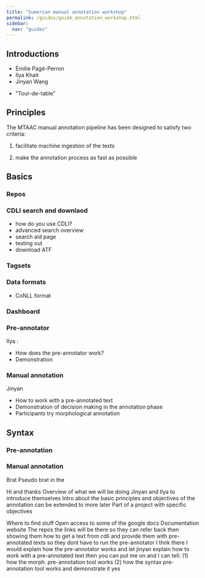 ```yaml
---
title: "Sumerian manual annotation workshop"
permalink: /guides/guide_annotation_workshop.html
sidebar:
  nav: "guides"
---
```


<!--
Salutations and thanks, first time!;
overview of workshop:
hands on, practical

-->

## Introductions

- Émilie Pagé-Perron
- Ilya Khait
- Jinyan Wang
<!--
background, role;
-->
- "Tour-de-table"
<!--
background, technical knowledge;
-->


## Principles

The MTAAC manual annotation pipeline has been designed to satisfy two criteria:

1) facilitate machine ingestion of the texts

2) make the annotation process as fast as possible


## Basics
### Repos

### CDLI search and downlaod
<!--
useful until at least the end of the summer
talk about the new interface @ talk 
-->

- how do you use CDLI?
- advanced search overview
- search aid page
- testing out
- download ATF

### Tagsets

### Data formats
- CoNLL format


### Dashboard


### Pre-annotator
Ilya : 
- How does the pre-annotator work?
- Demonstration
  
  
### Manual annotation
Jinyan 
- How to work with a pre-annotated text
- Demonstration of decision making in the annotation phase
- Participants try morphological annotation

## Syntax


### Pre-annotation

### Manual annotation
Brat
Pseudo brat in the 




Hi and thanks 
Overview of what we will be doing
Jinyan and Ilya to introduce themselves
Intro about the basic principles and objectives of the annotation
can be extended to more later
Part of a project with specific objectives

Where to find stuff
Open access to some of the google docs
Documentation website
The repos
the links will be there so they can refer back
then showing them how to get a text from cdli
and provide them with pre-annotated texts
so they dont have to run the pre-annotator
I thnk there I would explain how the pre-annotator works
and let jinyan explain how to work with a pre-annotated text
then you can put me on and I can tell:
(1) how the morph. pre-annotation tool works 
(2) how the syntax pre-annotation tool works
and demonstrate it
yes

